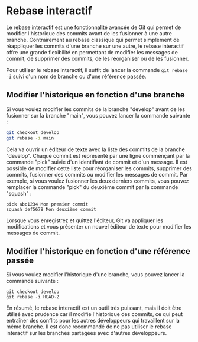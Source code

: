 # Rebase interactif

Le rebase interactif est une fonctionnalité avancée de Git qui permet de modifier l'historique des commits avant de les fusionner à une autre branche. Contrairement au rebase classique qui permet simplement de réappliquer les commits d'une branche sur une autre, le rebase interactif offre une grande flexibilité en permettant de modifier les messages de commit, de supprimer des commits, de les réorganiser ou de les fusionner.

Pour utiliser le rebase interactif, il suffit de lancer la commande `git rebase -i` suivi d'un nom de branche ou d'une référence passée. 

## Modifier l'historique en fonction d'une branche

Si vous voulez modifier les commits de la branche "develop" avant de les fusionner sur la branche "main", vous pouvez lancer la commande suivante :

```bash
git checkout develop
git rebase -i main
```

Cela va ouvrir un éditeur de texte avec la liste des commits de la branche "develop". Chaque commit est représenté par une ligne commençant par la commande "pick" suivie d'un identifiant de commit et d'un message. Il est possible de modifier cette liste pour réorganiser les commits, supprimer des commits, fusionner des commits ou modifier les messages de commit. Par exemple, si vous voulez fusionner les deux derniers commits, vous pouvez remplacer la commande "pick" du deuxième commit par la commande "squash" :

```
pick abc1234 Mon premier commit
squash def5678 Mon deuxième commit
```

Lorsque vous enregistrez et quittez l'éditeur, Git va appliquer les modifications et vous présenter un nouvel éditeur de texte pour modifier les messages de commit.

## Modifier l'historique en fonction d'une référence passée

Si vous voulez modifier l'historique d'une branche, vous pouvez lancer la commande suivante :

```
git checkout develop
git rebase -i HEAD~2
```

En résumé, le rebase interactif est un outil très puissant, mais il doit être utilisé avec prudence car il modifie l'historique des commits, ce qui peut entraîner des conflits pour les autres développeurs qui travaillent sur la même branche. Il est donc recommandé de ne pas utiliser le rebase interactif sur les branches partagées avec d'autres développeurs.


